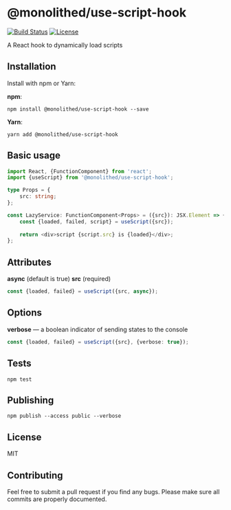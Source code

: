 # @monolithed/use-script-hook

[![Build Status](https://travis-ci.org/monolithed/use-script-hook.png)](https://travis-ci.org/monolithed/use-script-hook)
[![License](https://img.shields.io/badge/license-MIT-brightgreen.svg)](LICENSE.txt)

A React hook to dynamically load scripts

## Installation

Install with npm or Yarn:

**npm**:

```
npm install @monolithed/use-script-hook --save
```

**Yarn**:

```
yarn add @monolithed/use-script-hook
```

## Basic usage

```typescript
import React, {FunctionComponent} from 'react';
import {useScript} from '@monolithed/use-script-hook';

type Props = {
    src: string;
};

const LazyService: FunctionComponent<Props> = ({src}): JSX.Element => {
    const {loaded, failed, script} = useScript({src});
   
    return <div>script {script.src} is {loaded}</div>;
};
```

## Attributes

**async** (default is true)
**src** (required)

```typescript
const {loaded, failed} = useScript({src, async});
```

## Options

**verbose** — a boolean indicator of sending states to the console

```typescript
const {loaded, failed} = useScript({src}, {verbose: true});
```

## Tests

```
npm test
```

## Publishing

```
npm publish --access public --verbose
```

## License

MIT

## Contributing
   
Feel free to submit a pull request if you find any bugs. 
Please make sure all commits are properly documented.
